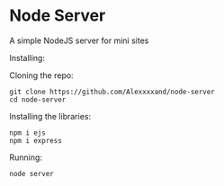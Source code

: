 # Node Server

A simple NodeJS server for mini sites


Installing:



Cloning the repo:
```
git clone https://github.com/Alexxxxand/node-server
cd node-server
```

Installing the libraries:
```
npm i ejs
npm i express
```

Running:
```
node server
```


